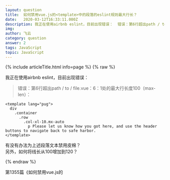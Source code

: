 ```yaml
---
layout: question
title:  如何禁用vue.js的<template>中的段落的eslint规则最大行长？
date:   2020-03-12T16:33:11.000Z
description: 我正在使用airbnb eslint，目前出现错误：  错误：第6行超出path / to / file.vue：6：1处的最大行长度100（max...
img: 
author: 飞云
category: question
answer: 2
tags: JavaScript
topic: JavaScript
---
```

<div class="article-root">
  <div class="article">
    {% include articleTitle.html info=page %}
    {% raw %}
    <div class="article-content"><p><font style="vertical-align: inherit;"><font style="vertical-align: inherit;">我正在使用airbnb eslint，目前出现错误：</font></font></p>

<blockquote>
  <p><font style="vertical-align: inherit;"><font style="vertical-align: inherit;">错误：第6行超出path / to / file.vue：6：1处的最大行长度100（max-len）：</font></font></p>
</blockquote>

<pre><code>&lt;template lang="pug"&gt;<font></font>
  div<font></font>
    .container<font></font>
      .row<font></font>
        .col-xl-10.mx-auto<font></font>
          p Please let us know how you got here, and use the header buttons to navigate back to safe harbor.<font></font>
&lt;/template&gt;<font></font>
</code></pre>

<p><font style="vertical-align: inherit;"><font style="vertical-align: inherit;">有没有办法为上述段落文本禁用皮棉？</font></font><br><font style="vertical-align: inherit;"><font style="vertical-align: inherit;">
另外，如何将线长从100增加到120？</font></font></p></div>
    {% endraw %}
  </div>
  <p class="winter_mark">第1355篇《如何禁用vue.js的<template>中的段落的eslint规则最大行长？》来自Winter(https://github.com/aiyld/aiyld.github.io)的站点</p>
  <div class="discuss-wrapper">
    {% include discussTitle.html info=page %}
    {% raw %}
    <div class="discuss-item">
        <div class="discuss-parent">
          <div class="discuss-meta">
            <span class="discuss-user">小小梅Green</span>
            <span class="discuss-time">2020.03.13</span>
          </div>
          <div class="discuss-comment"><p><font style="vertical-align: inherit;"><font style="vertical-align: inherit;">您可以将其添加到您的ESLint规则中：</font></font></p>

<pre><code>rules: {<font></font>
  "vue/max-attributes-per-line": "off"<font></font>
}<font></font>
</code></pre>

<p>This worked for me (even if I rather set it on for my projects).<br>
You can find more information <a href="https://github.com/vuejs/eslint-plugin-vue/blob/master/docs/rules/max-attributes-per-line.md" rel="nofollow noreferrer">here</a> if you want.</p></div>
        </div></div><div class="discuss-item">
        <div class="discuss-parent">
          <div class="discuss-meta">
            <span class="discuss-user">猴子蛋蛋</span>
            <span class="discuss-time">2020.03.13</span>
          </div>
          <div class="discuss-comment"><p><font style="vertical-align: inherit;"><font style="vertical-align: inherit;">对于</font></font><code>eslint-plugin-vue</code><font style="vertical-align: inherit;"><font style="vertical-align: inherit;">&gt; =，</font></font><code>4.1.0</code><font style="vertical-align: inherit;"><font style="vertical-align: inherit;">您可以使用指令注释禁用eslint。</font></font></p>

<p><a href="https://github.com/vuejs/eslint-plugin-vue/commit/ad84e0ba6d81f24583e65fc70b1d9803d73d3ed9" rel="noreferrer"><font style="vertical-align: inherit;"><font style="vertical-align: inherit;">https://github.com/vuejs/eslint-plugin-vue/commit/ad84e0ba6d81f24583e65fc70b1d9803d73d3ed9</font></font></a></p>

<pre><code>&lt;template&gt;<font></font>
  &lt;!-- eslint-disable-next-line vue/max-attributes-per-line --&gt;<font></font>
  &lt;div a="1" b="2" c="3" d="4"&gt;<font></font>
  &lt;/div&gt;<font></font>
&lt;/template&gt;<font></font>
</code></pre></div>
        </div></div>
    {% endraw %}
  </div>
<div>
